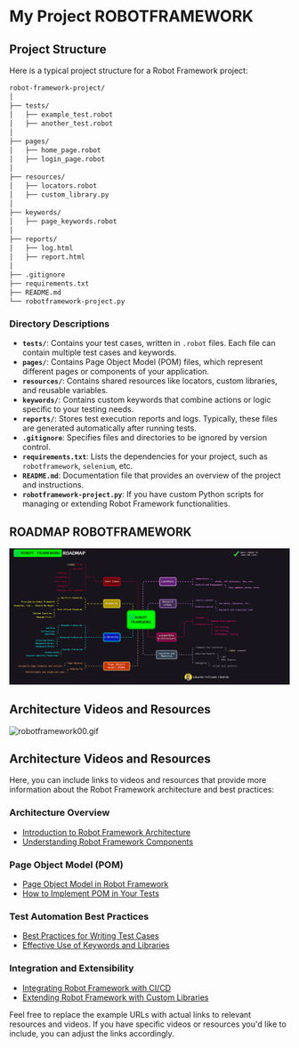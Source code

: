 # My Project ROBOTFRAMEWORK

## Project Structure

Here is a typical project structure for a Robot Framework project:

```
robot-framework-project/
│
├── tests/
│   ├── example_test.robot
│   ├── another_test.robot
│
├── pages/
│   ├── home_page.robot
│   ├── login_page.robot
│
├── resources/
│   ├── locators.robot
│   ├── custom_library.py
│
├── keywords/
│   ├── page_keywords.robot
│
├── reports/
│   ├── log.html
│   ├── report.html
│
├── .gitignore
├── requirements.txt
├── README.md
└── robotframework-project.py
```

### **Directory Descriptions**

- **`tests/`**: Contains your test cases, written in `.robot` files. Each file can contain multiple test cases and keywords.
- **`pages/`**: Contains Page Object Model (POM) files, which represent different pages or components of your application.
- **`resources/`**: Contains shared resources like locators, custom libraries, and reusable variables.
- **`keywords/`**: Contains custom keywords that combine actions or logic specific to your testing needs.
- **`reports/`**: Stores test execution reports and logs. Typically, these files are generated automatically after running tests.
- **`.gitignore`**: Specifies files and directories to be ignored by version control.
- **`requirements.txt`**: Lists the dependencies for your project, such as `robotframework`, `selenium`, etc.
- **`README.md`**: Documentation file that provides an overview of the project and instructions.
- **`robotframework-project.py`**: If you have custom Python scripts for managing or extending Robot Framework functionalities.

## ROADMAP ROBOTFRAMEWORK
![robotframework01.gif](documents%2Frobotframework01.gif)

## Architecture Videos and Resources
![robotframework00.gif](documents%2Frobotframework00.gif)

## Architecture Videos and Resources

Here, you can include links to videos and resources that provide more information about the Robot Framework architecture and best practices:

### **Architecture Overview**

- [Introduction to Robot Framework Architecture](https://robotframework.org/)
- [Understanding Robot Framework Components](https://robotframework.org/robotframework/latest/RobotFrameworkUserGuide.html)

### **Page Object Model (POM)**

- [Page Object Model in Robot Framework](https://testersdock.com/robot-framework-page-object-model/)
- [How to Implement POM in Your Tests](https://www.youtube.com/watch?v=vspDkYak7PQ)

### **Test Automation Best Practices**

- [Best Practices for Writing Test Cases](https://www.coursera.org/in/articles/how-to-write-test-cases)
- [Effective Use of Keywords and Libraries](https://www.youtube.com/watch?v=G1RPFsgwkts&t=3s)

### **Integration and Extensibility**

- [Integrating Robot Framework with CI/CD](https://www.youtube.com/watch?v=AYTvoRaNjZ8)
- [Extending Robot Framework with Custom Libraries](https://www.youtube.com/watch?v=Y8pD5-SP_0c)

Feel free to replace the example URLs with actual links to relevant resources and videos. If you have specific videos or resources you'd like to include, you can adjust the links accordingly.
